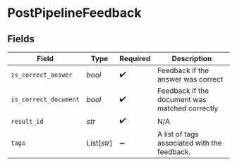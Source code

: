 # PostPipelineFeedback


## Fields

| Field                                          | Type                                           | Required                                       | Description                                    |
| ---------------------------------------------- | ---------------------------------------------- | ---------------------------------------------- | ---------------------------------------------- |
| `is_correct_answer`                            | *bool*                                         | :heavy_check_mark:                             | Feedback if the answer was correct             |
| `is_correct_document`                          | *bool*                                         | :heavy_check_mark:                             | Feedback if the document was matched correctly |
| `result_id`                                    | *str*                                          | :heavy_check_mark:                             | N/A                                            |
| `tags`                                         | List[*str*]                                    | :heavy_minus_sign:                             | A list of tags associated with the feedback.   |
